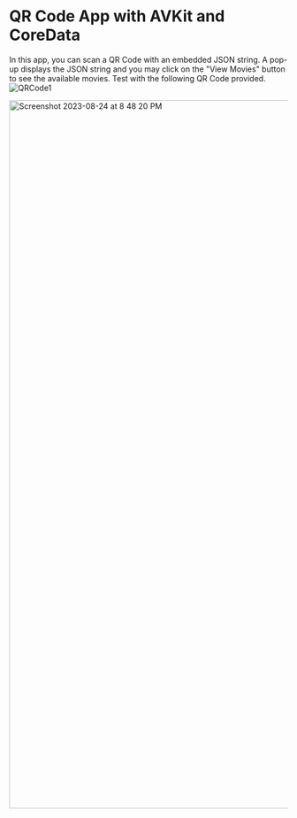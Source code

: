 # QR Code App with AVKit and CoreData
In this app, you can scan a QR Code with an embedded JSON string. A pop-up displays the JSON string and you may click on the "View Movies" button to see the available movies. Test with the following QR Code provided.
![QRCode1](https://github.com/debbieyuen/qrcode/assets/31296177/42342b7e-aacb-4fe6-b82d-3ee98cdb231d)


<img width="1280" alt="Screenshot 2023-08-24 at 8 48 20 PM" src="https://github.com/debbieyuen/qrcode/assets/31296177/21a89d20-a9e3-47a4-b571-01ac7945f42e">
